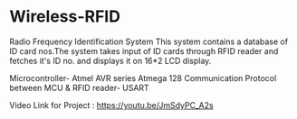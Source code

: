 # Wireless-RFID

Radio Frequency Identification System This system contains a database of ID card nos.The system takes input of ID cards through RFID reader and fetches it's ID no. and displays it on 16*2 LCD display.

Microcontroller- Atmel AVR series Atmega 128 Communication Protocol between MCU & RFID reader- USART

Video Link for Project : https://youtu.be/JmSdyPC_A2s 

